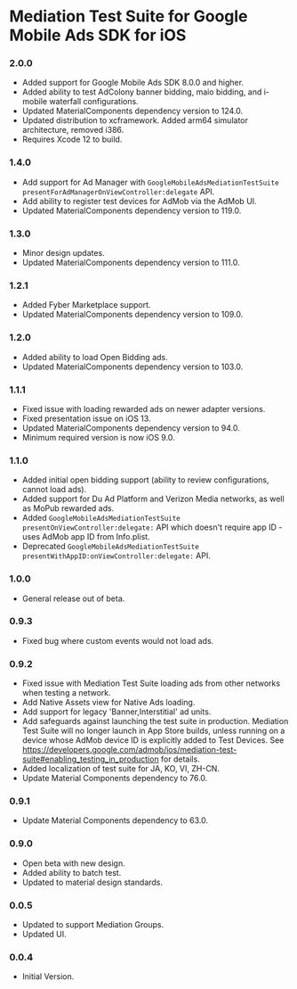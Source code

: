 # Mediation Test Suite for Google Mobile Ads SDK for iOS

### 2.0.0
- Added support for Google Mobile Ads SDK 8.0.0 and higher.
- Added ability to test AdColony banner bidding, maio bidding,
  and i-mobile waterfall configurations.
- Updated MaterialComponents dependency version to 124.0.
- Updated distribution to xcframework. Added arm64 simulator architecture,
  removed i386.
- Requires Xcode 12 to build.

### 1.4.0
- Add support for Ad Manager with
  `GoogleMobileAdsMediationTestSuite presentForAdManagerOnViewController:delegate` API.
- Add ability to register test devices for AdMob via the AdMob UI.
- Updated MaterialComponents dependency version to 119.0.

### 1.3.0
- Minor design updates.
- Updated MaterialComponents dependency version to 111.0.

### 1.2.1
- Added Fyber Marketplace support.
- Updated MaterialComponents dependency version to 109.0.

### 1.2.0
- Added ability to load Open Bidding ads.
- Updated MaterialComponents dependency version to 103.0.

### 1.1.1
- Fixed issue with loading rewarded ads on newer adapter versions.
- Fixed presentation issue on iOS 13.
- Updated MaterialComponents dependency version to 94.0.
- Minimum required version is now iOS 9.0.

### 1.1.0
- Added initial open bidding support (ability to review configurations, cannot load ads).
- Added support for Du Ad Platform and Verizon Media networks, as well as MoPub rewarded ads.
- Added `GoogleMobileAdsMediationTestSuite presentOnViewController:delegate:` API which doesn't require app ID - uses AdMob app ID from Info.plist.
- Deprecated `GoogleMobileAdsMediationTestSuite presentWithAppID:onViewController:delegate:` API.

### 1.0.0
- General release out of beta.

### 0.9.3
- Fixed bug where custom events would not load ads.

### 0.9.2
- Fixed issue with Mediation Test Suite loading ads from other networks when testing a network.
- Add Native Assets view for Native Ads loading.
- Add support for legacy 'Banner,Interstitial' ad units.
- Add safeguards against launching the test suite in production.
Mediation Test Suite will no longer launch in App Store builds, unless running on a device whose AdMob device ID is explicitly added to Test Devices. See https://developers.google.com/admob/ios/mediation-test-suite#enabling_testing_in_production for details.
- Added localization of test suite for JA, KO, VI, ZH-CN.
- Update Material Components dependency to 76.0.

### 0.9.1
- Update Material Components dependency to 63.0.

### 0.9.0
- Open beta with new design.
- Added ability to batch test.
- Updated to material design standards.

### 0.0.5
- Updated to support Mediation Groups.
- Updated UI.

### 0.0.4
- Initial Version.
